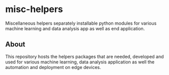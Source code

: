 # misc-helpers
Miscellaneous helpers separately installable python modules for various machine learning and data analysis app as well as end application.

## About
This repository hosts the helpers packages that are needed, developed and used for various machine learning, data analysis application as well the automation and deployment on edge devices.
